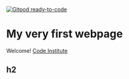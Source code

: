 [![Gitpod ready-to-code](https://img.shields.io/badge/Gitpod-ready--to--code-blue?logo=gitpod)](https://gitpod.io/#https://github.com/Megbe/my-first-repo)
# My very first webpage
Welcome! [Code Institute](https://codeinstitute.net)

## h2


